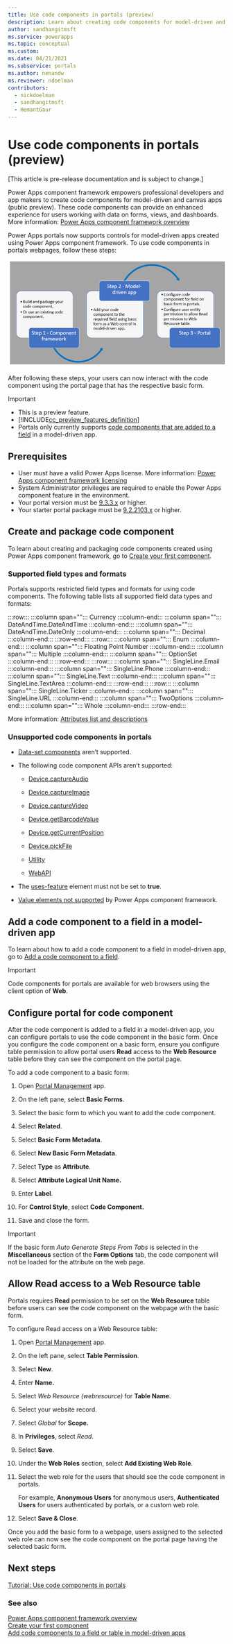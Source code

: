 ```yaml
---
title: Use code components in portals (preview)
description: Learn about creating code components for model-driven and canvas apps using Power Apps component framework inside Power Apps portals.
author: sandhangitmsft
ms.service: powerapps
ms.topic: conceptual
ms.custom: 
ms.date: 04/21/2021
ms.subservice: portals
ms.author: nenandw
ms.reviewer: ndoelman
contributors:
  - nickdoelman
  - sandhangitmsft
  - HemantGaur
---
```


# Use code components in portals (preview)

[This article is pre-release documentation and is subject to change.]

Power Apps component framework empowers professional developers and app makers to create code components for model-driven and canvas apps (public preview). These code components can provide an enhanced experience for users working with data on forms, views, and dashboards. More information: [Power Apps component framework overview](../../developer/component-framework/overview.md)

Power Apps portals now supports controls for model-driven apps created using Power Apps component framework. To use code components in portals webpages, follow these steps:

![Create code component using component framework, then add the code component to a model-driven app form, and configure the code component field inside the basic form for portals and allow Read permission to the Web Resource table.](media/component-framework/steps.png "Create code component using component framework, then add the code component to a model-driven app form, and configure the code component field inside the basic form for portals and allow Read permission to the Web Resource table.")

After following these steps, your users can now interact with the code component using the portal page that has the respective basic form.  

> [!IMPORTANT]
> - This is a preview feature.
> - [!INCLUDE[cc_preview_features_definition](../../includes/cc-preview-features-definition.md)]
> - Portals only currently supports [code components that are added to a field](../../developer/component-framework/add-custom-controls-to-a-field-or-entity.md#add-a-code-component-to-a-column) in a model-driven app.

## Prerequisites

-   User must have a valid Power Apps license. More information: [Power Apps component framework licensing](../../developer/component-framework/overview.md#licensing)
-   System Administrator privileges are required to enable the Power Apps component feature in the environment.
- Your portal version must be [9.3.3.x](versions/version-9.3.3.x.md) or higher.
- Your starter portal package must be [9.2.2103.x](versions/package-version-9.2.2103.md) or higher.

## Create and package code component

To learn about creating and packaging code components created using Power Apps component framework, go to [Create your first component](../../developer/component-framework/implementing-controls-using-typescript.md).

### Supported field types and formats

Portals supports restricted field types and formats for using code components. The following table lists all supported field data types and formats:

:::row:::
   :::column span="":::
      Currency
   :::column-end:::
   :::column span="":::
      DateAndTime.DateAndTime
   :::column-end:::
   :::column span="":::
      DateAndTime.DateOnly
   :::column-end:::
   :::column span="":::
      Decimal
   :::column-end:::
:::row-end:::
:::row:::
   :::column span="":::
      Enum
   :::column-end:::
   :::column span="":::
      Floating Point Number
   :::column-end:::
   :::column span="":::
      Multiple
   :::column-end:::
   :::column span="":::
      OptionSet
   :::column-end:::
:::row-end:::
:::row:::
   :::column span="":::
      SingleLine.Email
   :::column-end:::
   :::column span="":::
      SingleLine.Phone
   :::column-end:::
   :::column span="":::
      SingleLine.Text
   :::column-end:::
   :::column span="":::
      SingleLine.TextArea
   :::column-end:::
:::row-end:::
:::row:::
   :::column span="":::
      SingleLine.Ticker
   :::column-end:::
   :::column span="":::
      SingleLine.URL
   :::column-end:::
   :::column span="":::
      TwoOptions
   :::column-end:::
   :::column span="":::
      Whole
   :::column-end:::
:::row-end:::

More information: [Attributes list and descriptions](../../developer/component-framework/manifest-schema-reference/property.md#remarks)

### Unsupported code components in portals

-   [Data-set
    components](../../developer/component-framework/sample-controls/data-set-grid-control.md)
    aren’t supported.

-   The following code component APIs aren’t supported:

    -   [Device.captureAudio](../../developer/component-framework/reference/device/captureaudio.md)

    -   [Device.captureImage](../../developer/component-framework/reference/device/captureimage.md)

    -   [Device.captureVideo](../../developer/component-framework/reference/device/capturevideo.md)

    -   [Device.getBarcodeValue](../../developer/component-framework/reference/device/getbarcodevalue.md)

    -   [Device.getCurrentPosition](../../developer/component-framework/reference/device/getcurrentposition.md)

    -   [Device.pickFile](../../developer/component-framework/reference/device/pickfile.md)

    -   [Utility](../../developer/component-framework/reference/utility.md)

    -   [WebAPI](../../developer/component-framework/reference/webapi.md)

-   The [uses-feature](../../developer/component-framework/manifest-schema-reference/uses-feature.md) element must not be set to **true**.

-   [Value elements not supported](../../developer/component-framework/manifest-schema-reference/property.md#value-elements-that-are-not-supported)
    by Power Apps component framework.

## Add a code component to a field in a model-driven app

To learn about how to add a code component to a field in model-driven app, go to [Add a code component to a field](../../developer/component-framework/add-custom-controls-to-a-field-or-entity.md#add-a-code-component-to-a-column).

> [!IMPORTANT]
> Code components for portals are available for web browsers using the client option of **Web**.

## Configure portal for code component

After the code component is added to a field in a model-driven app, you can configure portals to use the code component in the basic form. Once you configure the code component on a basic form, ensure you configure table permission to allow portal users **Read** access to the **Web Resource** table before they can see the component on the portal page.

To add a code component to a basic form:

1. Open [Portal Management](configure/configure-portal.md) app.

1. On the left pane, select **Basic Forms**.

1. Select the basic form to which you want to add the code component.

1. Select **Related**.

1. Select **Basic Form Metadata**.

1. Select **New Basic Form Metadata**.

1. Select **Type** as **Attribute**.

1. Select **Attribute Logical Unit Name.**

1. Enter **Label**.

1. For **Control Style**, select **Code Component.**

1. Save and close the form.

> [!Important]
> If the basic form *Auto Generate Steps From Tabs* is selected in the **Miscellaneous** section of the **Form Options** tab, the code component will not be loaded for the attribute on the web page.

## Allow Read access to a Web Resource table

Portals requires **Read** permission to be set on the **Web Resource** table before users can see the code component on the webpage with the basic form.

To configure Read access on a Web Resource table:

1.  Open [Portal Management](configure/configure-portal.md) app.

2.  On the left pane, select **Table Permission**.

3.  Select **New**.

4.  Enter **Name.**

5.  Select *Web Resource (webresource)* for **Table Name**.

6.  Select your website record.

7.  Select *Global* for **Scope.**

8.  In **Privileges**, select *Read*.

9.  Select **Save**.

10. Under the **Web Roles** section, select **Add Existing Web Role**.

11. Select the web role for the users that should see the code component in portals.

    For example, **Anonymous Users** for anonymous users, **Authenticated Users** for users authenticated by portals, or a custom web role.

12. Select **Save & Close**.

Once you add the basic form to a webpage, users assigned to the selected web
role can now see the code component on the portal page having the selected
basic form.

## Next steps

[Tutorial: Use code components in portals](component-framework-tutorial.md)

### See also

[Power Apps component framework overview](../../developer/component-framework/overview.md) <br>
[Create your first component](../../developer/component-framework/implementing-controls-using-typescript.md) <br>
[Add code components to a field or table in model-driven apps](../../developer/component-framework/add-custom-controls-to-a-field-or-entity.md)

